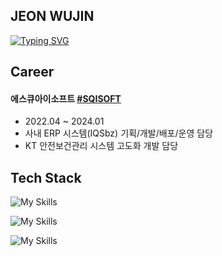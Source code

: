 ## JEON WUJIN

[![Typing SVG](https://readme-typing-svg.demolab.com?font=Fira+Code&pause=1000&width=435&lines=Back-End+Developer)](https://git.io/typing-svg)

## Career

#### 에스큐아이소프트 [#SQISOFT](https://www.sqisoft.com)
- 2022.04 ~ 2024.01
- 사내 ERP 시스템(IQSbz) 기획/개발/배포/운영 담당
- KT 안전보건관리 시스템 고도화 개발 담당

## Tech Stack

![My Skills](https://skillicons.dev/icons?i=java,spring,hibernate,mysql,postgres,redis)

![My Skills](https://skillicons.dev/icons?i=html,css,js,jquery,react)

![My Skills](https://skillicons.dev/icons?i=linux,git,aws,docker,jenkins)
